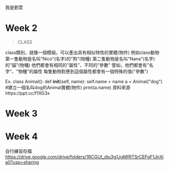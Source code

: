我是劉萱

# Week 2
>CLASS
		
class類別，就像一個模組，可以產出具有相似特性的實體(物件)
例如class動物
第一隻動物是名叫"Nico"(名字)的"狗"(物種)
第二隻動物是名叫"Nana"(名字)的"貓"(物種)
他們都會有相同的"屬性"、不同的"參數"
譬如，他們都會有"名字"、"物種"的屬性
每隻動物對應到這個屬性都會有一個特殊的值("參數")


Ex.
class Animal():
 def __init__(self, name):
  self.name = name
a = Animal("dog")  #建立一個名叫dog的Animal實體(物件)
print(a.name)
資料來源https://ppt.cc/f1XG3x


# Week 3


# Week 4


自行練習存檔
https://drive.google.com/drive/folders/1RCGUt_diu3g1JgMfRTSrCEFgF1JnXia0?usp=sharing
